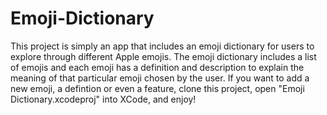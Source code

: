 # Emoji-Dictionary

This project is simply an app that includes an emoji dictionary for users to explore through different Apple emojis.
The emoji dictionary includes a list of emojis and each emoji has a definition and description to explain 
the meaning of that particular emoji chosen by the user. 
If you want to add a new emoji, a defintion or even a feature, clone this project, open "Emoji Dictionary.xcodeproj" into XCode, and enjoy!
